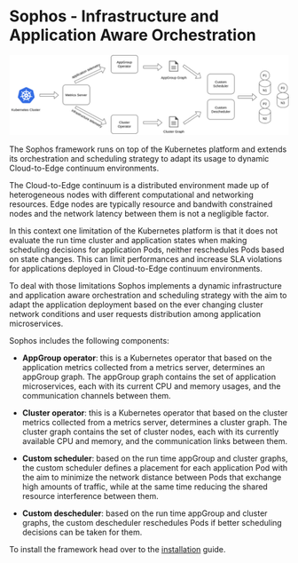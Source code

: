 # **Sophos** - Infrastructure and Application Aware Orchestration  

![general-architecture](doc/general-architecture.png)

The Sophos framework runs on top of the Kubernetes platform and extends its orchestration and scheduling strategy to adapt its usage to dynamic Cloud-to-Edge continuum environments.

The Cloud-to-Edge continuum is a distributed environment made up of heterogeneous nodes with different computational and networking resources. Edge nodes are typically resource and bandwith constrained nodes and the network latency between them is not a negligible factor. 

In this context one limitation of the Kubernetes platform is that it does not evaluate the run time cluster and application states when making scheduling decisions for application Pods, neither reschedules Pods based on state changes. This can limit performances and increase SLA violations for applications deployed in Cloud-to-Edge continuum environments.

To deal with those limitations Sophos implements a dynamic infrastructure and application aware orchestration and scheduling strategy with the aim to adapt the application deployment based on the ever changing cluster network conditions and user requests distribution among application microservices.

Sophos includes the following components:

- **AppGroup operator**: this is a Kubernetes operator that based on the application metrics collected from a metrics server, determines an appGroup graph. The appGroup graph contains the set of application microservices, each with its current CPU and memory usages, and the communication channels between them.

- **Cluster operator**: this is a Kubernetes operator that based on the cluster metrics collected from a metrics server, determines a cluster graph. The cluster graph contains the set of cluster nodes, each with its currently available CPU and memory, and the communication links between them.

- **Custom scheduler**: based on the run time appGroup and cluster graphs, the custom scheduler defines a placement for each application Pod with the aim to minimize the network distance between Pods that exchange high amounts of traffic, while at the same time reducing the shared resource interference between them.

- **Custom descheduler**: based on the run time appGroup and cluster graphs, the custom descheduler reschedules Pods if better scheduling decisions can be taken for them.

To install the framework head over to the [installation](doc/install.md) guide.


